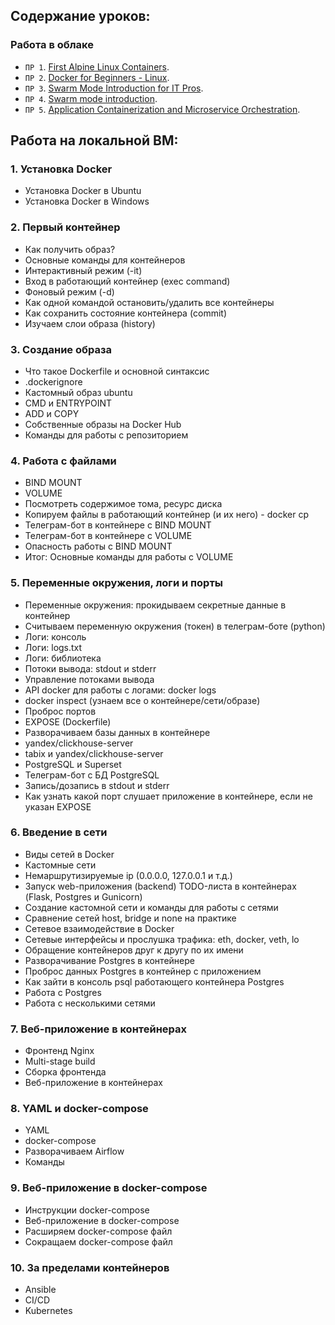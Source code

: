 ## Содержание уроков:
### Работа в облаке
- `ПР 1`. [First Alpine Linux Containers](https://training.play-with-docker.com/ops-s1-hello/).
- `ПР 2`. [Docker for Beginners - Linux](https://training.play-with-docker.com/beginner-linux/).
- `ПР 3`. [Swarm Mode Introduction for IT Pros](https://training.play-with-docker.com/ops-s1-swarm-intro/).
- `ПР 4`. [Swarm mode introduction](https://training.play-with-docker.com/swarm-mode-intro/).
- `ПР 5`. [Application Containerization and Microservice Orchestration](https://training.play-with-docker.com/microservice-orchestration/).

## Работа на локальной ВМ:
### 1. Установка Docker
- Установка Docker в Ubuntu
- Установка Docker в Windows

### 2. Первый контейнер
- Как получить образ?
- Основные команды для контейнеров
- Интерактивный режим (-it)
- Вход в работающий контейнер (exec command)
- Фоновый режим (-d)
- Как одной командой остановить/удалить все контейнеры 
- Как сохранить состояние контейнера (commit)
- Изучаем слои образа (history)

### 3. Создание образа
- Что такое Dockerfile и основной синтаксис
- .dockerignore
- Кастомный образ ubuntu
- CMD и ENTRYPOINT
- ADD и COPY
- Собственные образы на Docker Hub
- Команды для работы с репозиторием

### 4. Работа с файлами
- BIND MOUNT
- VOLUME
- Посмотреть содержимое тома, ресурс диска
- Копируем файлы в работающий контейнер (и их него) - docker cp
- Телеграм-бот в контейнере с BIND MOUNT
- Телеграм-бот в контейнере с VOLUME
- Опасность работы с BIND MOUNT
- Итог: Основные команды для работы с VOLUME

### 5. Переменные окружения, логи и порты
- Переменные окружения: прокидываем секретные данные в контейнер
- Считываем переменную окружения (токен) в телеграм-боте (python)
- Логи: консоль
- Логи: logs.txt
- Логи: библиотека
- Потоки вывода: stdout и stderr
- Управление потоками вывода
- API docker для работы с логами: docker logs
- docker inspect (узнаем все о контейнере/сети/образе)
- Проброс портов
- EXPOSE (Dockerfile)
- Разворачиваем базы данных в контейнере
- yandex/clickhouse-server
- tabix и yandex/clickhouse-server
- PostgreSQL и Superset
- Телеграм-бот с БД PostgreSQL
- Запись/дозапись в stdout и stderr
- Как узнать какой порт слушает приложение в контейнере, если не указан EXPOSE

### 6. Введение в сети
- Виды сетей в Docker
- Кастомные сети
- Немаршрутизируемые ip (0.0.0.0, 127.0.0.1 и т.д.)
- Запуск web-приложения (backend) TODO-листа в контейнерах (Flask, Postgres и Gunicorn)
- Создание кастомной сети и команды для работы с сетями
- Сравнение сетей host, bridge и none на практике
- Сетевое взаимодействие в Docker
- Сетевые интерфейсы и прослушка трафика: eth, docker, veth, lo
- Обращение контейнеров друг к другу по их имени
- Разворачивание Postgres в контейнере
- Проброс данных Postgres в контейнер с приложением
- Как зайти в консоль psql работающего контейнера Postgres
- Работа с Postgres
- Работа с несколькими сетями

### 7. Веб-приложение в контейнерах
- Фронтенд Nginx
- Multi-stage build
- Сборка фронтенда
- Веб-приложение в контейнерах

### 8. YAML и docker-compose
- YAML
- docker-compose
- Разворачиваем Airflow
- Команды

### 9. Веб-приложение в docker-compose
- Инструкции docker-compose
- Веб-приложение в docker-compose
- Расширяем docker-compose файл
- Сокращаем docker-compose файл

### 10. За пределами контейнеров
- Ansible
- CI/CD
- Kubernetes

